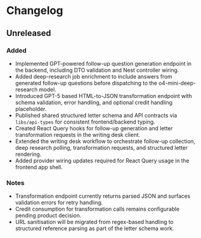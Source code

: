 # Changelog

## Unreleased

### Added
- Implemented GPT-powered follow-up question generation endpoint in the backend, including DTO validation and Nest controller wiring.
- Added deep-research job enrichment to include answers from generated follow-up questions before dispatching to the o4-mini-deep-research model.
- Introduced GPT-5 based HTML-to-JSON transformation endpoint with schema validation, error handling, and optional credit handling placeholder.
- Published shared structured letter schema and API contracts via `libs/api-types` for consistent frontend/backend typing.
- Created React Query hooks for follow-up generation and letter transformation requests in the writing desk client.
- Extended the writing desk workflow to orchestrate follow-up collection, deep research polling, transformation requests, and structured letter rendering.
- Added provider wiring updates required for React Query usage in the frontend app shell.

### Notes
- Transformation endpoint currently returns parsed JSON and surfaces validation errors for retry handling.
- Credit consumption for transformation calls remains configurable pending product decision.
- URL sanitisation will be migrated from regex-based handling to structured reference parsing as part of the letter schema work.
